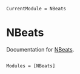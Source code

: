 ```@meta
CurrentModule = NBeats
```

# NBeats

Documentation for [NBeats](https://github.com/MartinuzziFrancesco/NBeats.jl).

```@index
```

```@autodocs
Modules = [NBeats]
```
